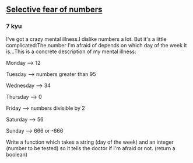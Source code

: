<h2><a href=https://www.codewars.com/kata/55b1fd84a24ad00b32000075/train/javascript target="_blank">Selective fear of numbers</a></h2><h3>7 kyu</h3><p>I've got a crazy mental illness.I dislike numbers a lot. But it's a little complicated:The number I'm afraid of depends on which day of the week it is...This is a concrete description of my mental illness:</p><p>Monday     --&gt; 12</p><p>Tuesday    --&gt; numbers greater than 95</p><p>Wednesday  --&gt; 34</p><p>Thursday   --&gt; 0</p><p>Friday     --&gt; numbers divisible by 2</p><p>Saturday   --&gt; 56</p><p>Sunday     --&gt; 666 or -666</p><p>Write a function which takes a string (day of the week) and an integer (number to be tested) so it tells the doctor if I'm afraid or not. (return a boolean)</p>